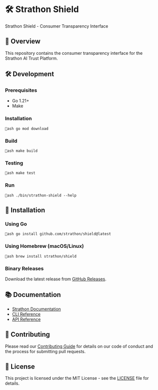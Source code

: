 # 🛠️ Strathon Shield

Strathon Shield - Consumer Transparency Interface

## 🎯 Overview

This repository contains the consumer transparency interface for the Strathon AI Trust Platform.

## 🛠️ Development

### Prerequisites
- Go 1.21+
- Make

### Installation

`ash
go mod download
`

### Build

`ash
make build
`

### Testing

`ash
make test
`

### Run

`ash
./bin/strathon-shield --help
`

## 🚀 Installation

### Using Go

`ash
go install github.com/strathon/shield@latest
`

### Using Homebrew (macOS/Linux)

`ash
brew install strathon/shield
`

### Binary Releases

Download the latest release from [GitHub Releases](https://github.com/strathon/shield/releases).

## 📚 Documentation

- [Strathon Documentation](https://docs.strathon.com.br)
- [CLI Reference](https://docs.strathon.com.br/cli/shield)
- [API Reference](https://api.strathon.com.br/docs)

## 🤝 Contributing

Please read our [Contributing Guide](https://github.com/strathon/core-api/blob/main/CONTRIBUTING.md) for details on our code of conduct and the process for submitting pull requests.

## 📄 License

This project is licensed under the MIT License - see the [LICENSE](LICENSE) file for details.